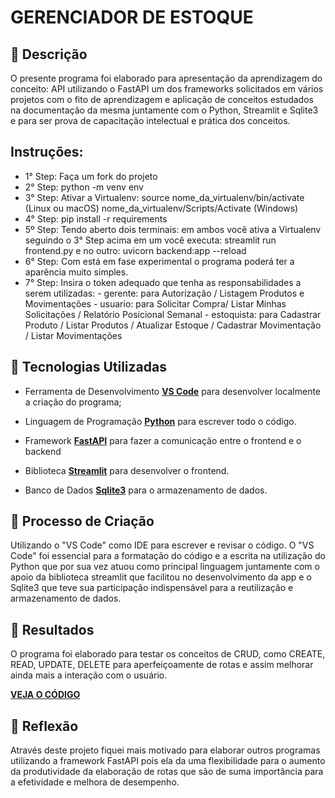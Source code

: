 # GERENCIADOR DE ESTOQUE

## 📒 Descrição
O presente programa foi elaborado para apresentação da aprendizagem do conceito: API utilizando o FastAPI um dos frameworks solicitados em vários projetos com o fito de aprendizagem e aplicação de conceitos estudados na documentação da mesma juntamente com o Python, Streamlit e Sqlite3 e para ser prova de capacitação intelectual e prática dos conceitos.

## Instruções:
- 1° Step: Faça um fork do projeto
- 2° Step: python -m venv env
- 3° Step: Ativar a Virtualenv: source nome_da_virtualenv/bin/activate (Linux ou macOS) nome_da_virtualenv/Scripts/Activate (Windows) 
- 4° Step: pip install -r requirements
- 5º Step: 
  Tendo aberto dois terminais: em ambos você ativa a Virtualenv seguindo o 3° Step acima
    em um você executa: streamlit run frontend.py
    e no outro: uvicorn backend:app --reload
- 6° Step: Com está em fase experimental o programa poderá ter a aparência muito simples.
- 7° Step: Insira o token adequado que tenha as responsabilidades a serem utilizadas:
          - gerente: para Autorização / Listagem Produtos e Movimentações
          - usuario: para Solicitar Compra/ Listar Minhas Solicitações / Relatório Posicional Semanal
          - estoquista: para Cadastrar Produto / Listar Produtos / Atualizar Estoque / Cadastrar Movimentação / Listar Movimentações


## 🤖 Tecnologias Utilizadas
- Ferramenta de Desenvolvimento **[VS Code](https://code.visualstudio.com/download)** para desenvolver localmente a criação do programa;

- Linguagem de Programação **[Python](https://docs.python.org/)** para escrever todo o código.

- Framework **[FastAPI](https://fastapi.tiangolo.com)** para fazer a comunicação entre o frontend e o backend

- Biblioteca **[Streamlit](https://docs.streamlit.io)** para desenvolver o frontend.

- Banco de Dados **[Sqlite3](https://sqlite.org/docs.html)** para o armazenamento de dados.

## 🧐 Processo de Criação
Utilizando o "VS Code" como IDE para escrever e revisar o código. O "VS Code" foi essencial para a formatação do código e a escrita na utilização do Python que por sua vez atuou como principal linguagem juntamente com o apoio da biblioteca streamlit que facilitou no desenvolvimento da app e o Sqlite3 que teve sua participação indispensável para a reutilização e armazenamento de dados.

## 🚀 Resultados
O programa foi elaborado para testar os conceitos de CRUD, como CREATE, READ, UPDATE, DELETE para aperfeiçoamente de rotas e assim melhorar ainda mais a interação com o usuário.

**[VEJA O CÓDIGO](https://github.com/hyagow/estoque_app_v2)**

## 💭 Reflexão
Através deste projeto fiquei mais motivado para elaborar outros programas utilizando a framework FastAPI pois ela da uma flexibilidade para o aumento da produtividade da elaboração de rotas que são de suma importância para a efetividade e melhora de desempenho.
